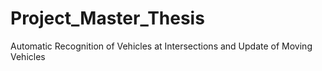 # Project_Master_Thesis
 Automatic Recognition of Vehicles at Intersections and Update of Moving Vehicles
